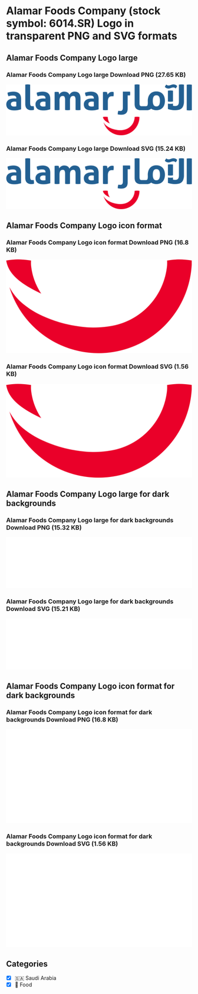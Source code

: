 # Alamar Foods Company (stock symbol: 6014.SR) Logo in transparent PNG and SVG formats

## Alamar Foods Company Logo large

### Alamar Foods Company Logo large Download PNG (27.65 KB)

![Alamar Foods Company Logo large Download PNG (27.65 KB)](/img/orig/6014.SR_BIG-6ade37d4.png)

### Alamar Foods Company Logo large Download SVG (15.24 KB)

![Alamar Foods Company Logo large Download SVG (15.24 KB)](/img/orig/6014.SR_BIG-996d503f.svg)

## Alamar Foods Company Logo icon format

### Alamar Foods Company Logo icon format Download PNG (16.8 KB)

![Alamar Foods Company Logo icon format Download PNG (16.8 KB)](/img/orig/6014.SR-47678ebe.png)

### Alamar Foods Company Logo icon format Download SVG (1.56 KB)

![Alamar Foods Company Logo icon format Download SVG (1.56 KB)](/img/orig/6014.SR-a1f70c0d.svg)

## Alamar Foods Company Logo large for dark backgrounds

### Alamar Foods Company Logo large for dark backgrounds Download PNG (15.32 KB)

![Alamar Foods Company Logo large for dark backgrounds Download PNG (15.32 KB)](/img/orig/6014.SR_BIG.D-20d8479e.png)

### Alamar Foods Company Logo large for dark backgrounds Download SVG (15.21 KB)

![Alamar Foods Company Logo large for dark backgrounds Download SVG (15.21 KB)](/img/orig/6014.SR_BIG.D-31c08b26.svg)

## Alamar Foods Company Logo icon format for dark backgrounds

### Alamar Foods Company Logo icon format for dark backgrounds Download PNG (16.8 KB)

![Alamar Foods Company Logo icon format for dark backgrounds Download PNG (16.8 KB)](/img/orig/6014.SR.D-9b8c8efa.png)

### Alamar Foods Company Logo icon format for dark backgrounds Download SVG (1.56 KB)

![Alamar Foods Company Logo icon format for dark backgrounds Download SVG (1.56 KB)](/img/orig/6014.SR.D-16cde801.svg)



## Categories
- [x] 🇸🇦 Saudi Arabia
- [x] 🍴 Food
